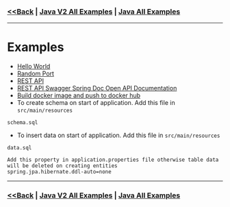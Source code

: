 ### [<<Back](../README.md) | [Java V2 All Examples](https://github.com/avinashbabudonthu/java/blob/master/java-v2/README.md) | [Java All Examples](https://github.com/avinashbabudonthu/java/blob/master/README.md)
------
# Examples
* [Hello World](hello-world)
* [Random Port](random-port)
* [REST API](rest-api)
* [REST API Swagger Spring Doc Open API Documentation](rest-api/#Swagger-Spring-Doc-Open-API-Documentation)
* [Build docker image and push to docker hub](rest-api/#Build-docker-image-and-push-to-docker-hub)
* To create schema on start of application. Add this file in `src/main/resources`
```
schema.sql
```
* To insert data on start of application. Add this file in `src/main/resources`
```
data.sql

Add this property in application.properties file otherwise table data will be deleted on creating entities
spring.jpa.hibernate.ddl-auto=none
```
------
### [<<Back](../README.md) | [Java V2 All Examples](https://github.com/avinashbabudonthu/java/blob/master/java-v2/README.md) | [Java All Examples](https://github.com/avinashbabudonthu/java/blob/master/README.md)